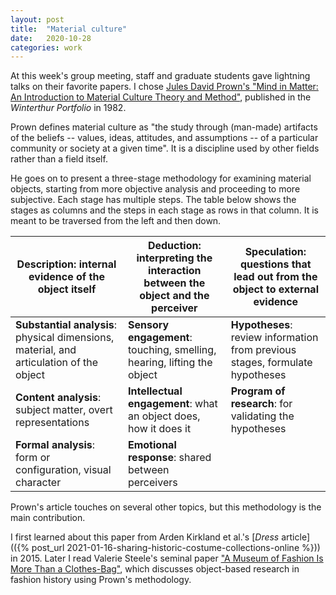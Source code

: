 ```yaml
---
layout: post
title:  "Material culture"
date:   2020-10-28
categories: work
---
```


At this week's group meeting, staff and graduate students gave lightning talks on their favorite papers. I chose [Jules David Prown's "Mind in Matter: An Introduction to Material Culture Theory and Method"](https://www.jstor.org/stable/1180761?seq=1), published in the _Winterthur Portfolio_ in 1982.

Prown defines material culture as "the study through (man-made) artifacts of the beliefs -- values, ideas, attitudes, and assumptions -- of a particular community or society at a given time". It is a discipline used by other fields rather than a field itself.

He goes on to present a three-stage methodology for examining material objects, starting from more objective analysis and proceeding to more subjective. Each stage has multiple steps. The table below shows the stages as columns and the steps in each stage as rows in that column. It is meant to be traversed from the left and then down.

| Description: internal evidence of the object itself | Deduction: interpreting the interaction between the object and the perceiver | Speculation: questions that lead out from the object to external evidence |
| --- | --- | --- |
| **Substantial analysis**: physical dimensions, material, and articulation of the object | **Sensory engagement**: touching, smelling, hearing, lifting the object | **Hypotheses**: review information from previous stages, formulate hypotheses |
| **Content analysis**: subject matter, overt representations | **Intellectual engagement**: what an object does, how it does it | **Program of research**: for validating the hypotheses |
| **Formal analysis**: form or configuration, visual character | **Emotional response**: shared between perceivers |

Prown's article touches on several other topics, but this methodology is the main contribution.

I first learned about this paper from Arden Kirkland et al.'s [_Dress_ article](({% post_url 2021-01-16-sharing-historic-costume-collections-online %})) in 2015. Later I read Valerie Steele's seminal paper ["A Museum of Fashion Is More Than a Clothes-Bag"](https://www.tandfonline.com/doi/abs/10.2752/136270498779476109), which discusses object-based research in fashion history using Prown's methodology.